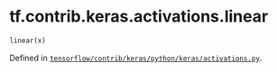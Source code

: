 <div itemscope itemtype="http://developers.google.com/ReferenceObject">
<meta itemprop="name" content="tf.contrib.keras.activations.linear" />
</div>

# tf.contrib.keras.activations.linear

``` python
linear(x)
```



Defined in [`tensorflow/contrib/keras/python/keras/activations.py`](https://www.tensorflow.org/code/tensorflow/contrib/keras/python/keras/activations.py).

